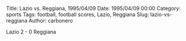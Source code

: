 Title: Lazio vs. Reggiana, 1995/04/09
Date: 1995/04/09 00:00
Category: sports
Tags: football, football scores, Lazio, Reggiana
Slug: lazio-vs-reggiana
Author: carbonero


Lazio 2 - 0 Reggiana
